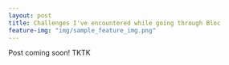 ```yaml
---
layout: post
title: Challenges I've encountered while going through Bloc
feature-img: "img/sample_feature_img.png"
---
```

Post coming soon! TKTK
